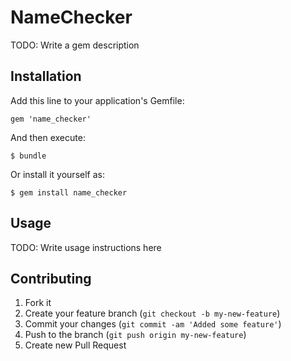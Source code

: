# NameChecker

TODO: Write a gem description

## Installation

Add this line to your application's Gemfile:

    gem 'name_checker'

And then execute:

    $ bundle

Or install it yourself as:

    $ gem install name_checker

## Usage

TODO: Write usage instructions here

## Contributing

1. Fork it
2. Create your feature branch (`git checkout -b my-new-feature`)
3. Commit your changes (`git commit -am 'Added some feature'`)
4. Push to the branch (`git push origin my-new-feature`)
5. Create new Pull Request
